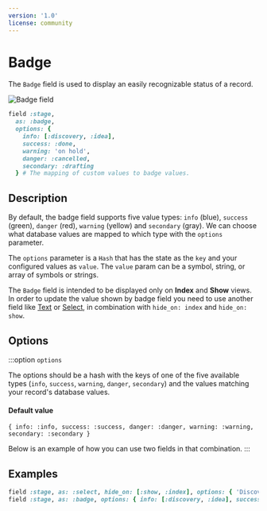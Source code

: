 ```yaml
---
version: '1.0'
license: community
---
```


# Badge

The `Badge` field is used to display an easily recognizable status of a record.

<img :src="('/assets/img/fields/badge.jpg')" alt="Badge field" class="border mb-4" />

```ruby
field :stage,
  as: :badge,
  options: {
    info: [:discovery, :idea],
    success: :done,
    warning: 'on hold',
    danger: :cancelled,
    secondary: :drafting
  } # The mapping of custom values to badge values.
```

## Description

By default, the badge field supports five value types: `info` (blue), `success` (green), `danger` (red), `warning` (yellow) and `secondary` (gray). We can choose what database values are mapped to which type with the `options` parameter.

The `options` parameter is a `Hash` that has the state as the `key` and your configured values as `value`. The `value` param can be a symbol, string, or array of symbols or strings.

The `Badge` field is intended to be displayed only on **Index** and **Show** views. In order to update the value shown by badge field you need to use another field like [Text](#text) or [Select](#select), in combination with `hide_on: index` and `hide_on: show`.


## Options

:::option `options`

The options should be a hash with the keys of one of the five available types (`info`, `success`, `warning`, `danger`, `secondary`) and the values matching your record's database values.

#### Default value

`{ info: :info, success: :success, danger: :danger, warning: :warning, secondary: :secondary }`

Below is an example of how you can use two fields in that combination.
:::

## Examples

```ruby
field :stage, as: :select, hide_on: [:show, :index], options: { 'Discovery': :discovery, 'Idea': :idea, 'Done': :done, 'On hold': 'on hold', 'Cancelled': :cancelled, 'Drafting': :drafting }, placeholder: 'Choose the stage.'
field :stage, as: :badge, options: { info: [:discovery, :idea], success: :done, warning: 'on hold', danger: :cancelled, secondary: :drafting }
```

